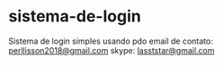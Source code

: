 # sistema-de-login
Sistema de login simples usando pdo
email de contato: perllisson2018@gmail.com
skype: lasststar@gmail.com
